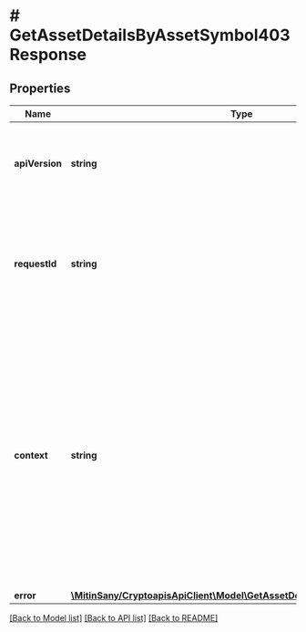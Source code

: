 # # GetAssetDetailsByAssetSymbol403Response

## Properties

Name | Type | Description | Notes
------------ | ------------- | ------------- | -------------
**apiVersion** | **string** | Specifies the version of the API that incorporates this endpoint. |
**requestId** | **string** | Defines the ID of the request. The &#x60;requestId&#x60; is generated by Crypto APIs and it&#39;s unique for every request. |
**context** | **string** | In batch situations the user can use the context to correlate responses with requests. This property is present regardless of whether the response was successful or returned as an error. &#x60;context&#x60; is specified by the user. | [optional]
**error** | [**\MitinSany/CryptoapisApiClient\Model\GetAssetDetailsByAssetSymbolE403**](GetAssetDetailsByAssetSymbolE403.md) |  |

[[Back to Model list]](../../README.md#models) [[Back to API list]](../../README.md#endpoints) [[Back to README]](../../README.md)
